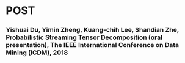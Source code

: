 # POST
### Yishuai Du, Yimin Zheng, Kuang-chih Lee, Shandian Zhe, Probabilistic Streaming Tensor Decomposition (oral presentation), The IEEE International Conference on Data Mining (ICDM), 2018

